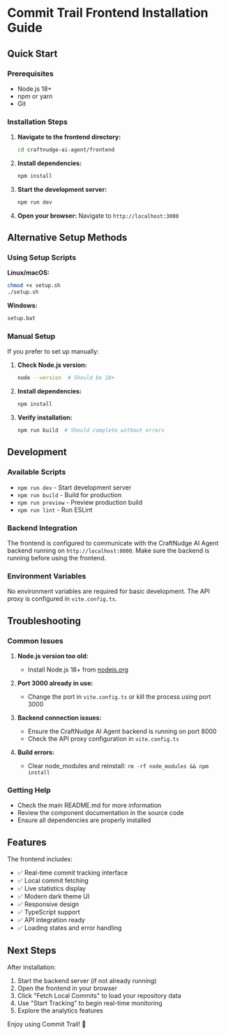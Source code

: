 # Commit Trail Frontend Installation Guide

## Quick Start

### Prerequisites
- Node.js 18+ 
- npm or yarn
- Git

### Installation Steps

1. **Navigate to the frontend directory:**
   ```bash
   cd craftnudge-ai-agent/frontend
   ```

2. **Install dependencies:**
   ```bash
   npm install
   ```

3. **Start the development server:**
   ```bash
   npm run dev
   ```

4. **Open your browser:**
   Navigate to `http://localhost:3000`

## Alternative Setup Methods

### Using Setup Scripts

**Linux/macOS:**
```bash
chmod +x setup.sh
./setup.sh
```

**Windows:**
```cmd
setup.bat
```

### Manual Setup

If you prefer to set up manually:

1. **Check Node.js version:**
   ```bash
   node --version  # Should be 18+
   ```

2. **Install dependencies:**
   ```bash
   npm install
   ```

3. **Verify installation:**
   ```bash
   npm run build  # Should complete without errors
   ```

## Development

### Available Scripts

- `npm run dev` - Start development server
- `npm run build` - Build for production
- `npm run preview` - Preview production build
- `npm run lint` - Run ESLint

### Backend Integration

The frontend is configured to communicate with the CraftNudge AI Agent backend running on `http://localhost:8000`. Make sure the backend is running before using the frontend.

### Environment Variables

No environment variables are required for basic development. The API proxy is configured in `vite.config.ts`.

## Troubleshooting

### Common Issues

1. **Node.js version too old:**
   - Install Node.js 18+ from [nodejs.org](https://nodejs.org/)

2. **Port 3000 already in use:**
   - Change the port in `vite.config.ts` or kill the process using port 3000

3. **Backend connection issues:**
   - Ensure the CraftNudge AI Agent backend is running on port 8000
   - Check the API proxy configuration in `vite.config.ts`

4. **Build errors:**
   - Clear node_modules and reinstall: `rm -rf node_modules && npm install`

### Getting Help

- Check the main README.md for more information
- Review the component documentation in the source code
- Ensure all dependencies are properly installed

## Features

The frontend includes:

- ✅ Real-time commit tracking interface
- ✅ Local commit fetching
- ✅ Live statistics display
- ✅ Modern dark theme UI
- ✅ Responsive design
- ✅ TypeScript support
- ✅ API integration ready
- ✅ Loading states and error handling

## Next Steps

After installation:

1. Start the backend server (if not already running)
2. Open the frontend in your browser
3. Click "Fetch Local Commits" to load your repository data
4. Use "Start Tracking" to begin real-time monitoring
5. Explore the analytics features

Enjoy using Commit Trail! 🚀
